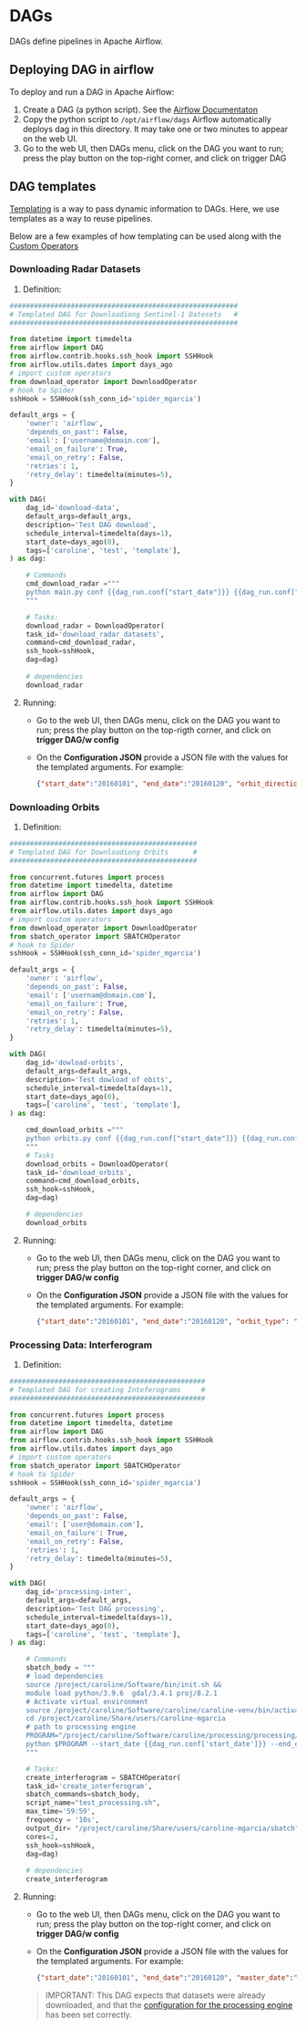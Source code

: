 # DAGs

DAGs define pipelines in Apache Airflow. 

## Deploying DAG in airflow

To deploy and run a DAG in Apache Airflow:

1. Create a DAG (a python script). See the [Airflow Documentaton](https://airflow.apache.org/docs/apache-airflow/stable/tutorial.html#example-pipeline-definition)
2. Copy the python script to `/opt/airflow/dags` Airflow automatically deploys dag in this directory. It may take one or two minutes to appear on the web UI.
3. Go to the web UI, then DAGs menu, click on the DAG you want to run; press the play button on the top-right corner, and click on trigger DAG 

## DAG templates

[Templating](https://www.astronomer.io/guides/templating/) is a way to pass dynamic information to DAGs. Here, we use templates as a way to reuse pipelines. 

Below are a few examples of how templating can be used along with the [Custom Operators](custom-operators.md)

### Downloading Radar Datasets

1. Definition:

```python
########################################################
# Templated DAG for Downloadiong Sentinel-1 Datesets   #
########################################################

from datetime import timedelta
from airflow import DAG
from airflow.contrib.hooks.ssh_hook import SSHHook
from airflow.utils.dates import days_ago
# import custom operators
from download_operator import DownloadOperator
# hook to Spider
sshHook = SSHHook(ssh_conn_id='spider_mgarcia') 

default_args = {
    'owner': 'airflow',
    'depends_on_past': False,
    'email': ['username@domain.com'],
    'email_on_failure': True,
    'email_on_retry': False,
    'retries': 1,
    'retry_delay': timedelta(minutes=5),
}

with DAG(
    dag_id='download-data',
    default_args=default_args,
    description='Test DAG download',
    schedule_interval=timedelta(days=1),
    start_date=days_ago(0),
    tags=['caroline', 'test', 'template'],
) as dag:

    # Commands
    cmd_download_radar ="""
    python main.py conf {{dag_run.conf["start_date"]}} {{dag_run.conf["end_date"]}} --file {{dag_run.conf["geometry"]}} --orbit {{dag_run.conf["orbit_direction"]}}  
    """

    # Tasks:
    download_radar = DownloadOperator(
    task_id='download_radar_datasets',
    command=cmd_download_radar,
    ssh_hook=sshHook,
    dag=dag)
    
    # dependencies
    download_radar 
```

2. Running:
   - Go to the web UI, then DAGs menu, click on the DAG you want to run; press the play button on the top-rigth corner, and click on **trigger DAG/w config**
   - On the **Configuration JSON** provide a JSON file with the values for the templated arguments. For example:

        ```json
        {"start_date":"20160101", "end_date":"20160120", "orbit_direction":"Descending", "geometry":"amsterdam.kml" }
        ```

### Downloading Orbits

1. Definition:

```python
##############################################
# Templated DAG for Downloadiong Orbits      #
##############################################

from concurrent.futures import process
from datetime import timedelta, datetime
from airflow import DAG
from airflow.contrib.hooks.ssh_hook import SSHHook
from airflow.utils.dates import days_ago
# import custom operators
from download_operator import DownloadOperator
from sbatch_operator import SBATCHOperator
# hook to Spider
sshHook = SSHHook(ssh_conn_id='spider_mgarcia') 

default_args = {
    'owner': 'airflow',
    'depends_on_past': False,
    'email': ['usernam@domain.com'],
    'email_on_failure': True,
    'email_on_retry': False,
    'retries': 1,
    'retry_delay': timedelta(minutes=5),
}

with DAG(
    dag_id='dowload-orbits',
    default_args=default_args,
    description='Test dowload of obits',
    schedule_interval=timedelta(days=1),
    start_date=days_ago(0),
    tags=['caroline', 'test', 'template'],
) as dag:

    cmd_download_orbits ="""
    python orbits.py conf {{dag_run.conf["start_date"]}} {{dag_run.conf["end_date"]}} --type {{dag_run.conf["orbit_type"]}}
    """
    # Tasks
    download_orbits = DownloadOperator(
    task_id='download_orbits',
    command=cmd_download_orbits,
    ssh_hook=sshHook,
    dag=dag)

    # dependencies
    download_orbits 
```

2. Running:
   - Go to the web UI, then DAGs menu, click on the DAG you want to run; press the play button on the top-right corner, and click on **trigger DAG/w config**
   - On the **Configuration JSON** provide a JSON file with the values for the templated arguments. For example:

        ```json
        {"start_date":"20160101", "end_date":"20160120", "orbit_type": "RES"}
        ```

### Processing Data: Interferogram

1. Definition:
   
```python
################################################
# Templated DAG for creating Inteferograms     #
################################################

from concurrent.futures import process
from datetime import timedelta, datetime
from airflow import DAG
from airflow.contrib.hooks.ssh_hook import SSHHook
from airflow.utils.dates import days_ago
# import custom operators
from sbatch_operator import SBATCHOperator
# hook to Spider
sshHook = SSHHook(ssh_conn_id='spider_mgarcia') 

default_args = {
    'owner': 'airflow',
    'depends_on_past': False,
    'email': ['user@domain.com'],
    'email_on_failure': True,
    'email_on_retry': False,
    'retries': 1,
    'retry_delay': timedelta(minutes=5),
}

with DAG(
    dag_id='processing-inter',
    default_args=default_args,
    description='Test DAG processing',
    schedule_interval=timedelta(days=1),
    start_date=days_ago(0),
    tags=['caroline', 'test', 'template'],
) as dag:

    # Commands
    sbatch_body = """
    # load dependencies
    source /project/caroline/Software/bin/init.sh &&
    module load python/3.9.6  gdal/3.4.1 proj/8.2.1
    # Activate virtual environment 
    source /project/caroline/Software/caroline/caroline-venv/bin/activate
    cd /project/caroline/Share/users/caroline-mgarcia
    # path to processing engine
    PROGRAM="/project/caroline/Software/caroline/processing/processing/interferogram/main.py"
    python $PROGRAM --start_date {{dag_run.conf['start_date']}} --end_date {{dag_run.conf['end_date']}} --mdate {{dag_run.conf["master_date"]}} --processes {{dag_run.conf["processes"]}} --name {{dag_run.conf["stack_name"]}} --file {{dag_run.conf["geometry"]}} --resplanar {{dag_run.conf["planar_resolution"]}} --pol {{dag_run.conf["polarisation"]}}  || exit 91
    """

    # Tasks:
    create_interferogram = SBATCHOperator(
    task_id='create_interferogram',
    sbatch_commands=sbatch_body,
    script_name="test_processing.sh",
    max_time='59:59',
    frequency = '10s',
    output_dir= "/project/caroline/Share/users/caroline-mgarcia/sbatch",
    cores=2,
    ssh_hook=sshHook,
    dag=dag)
    
    # dependencies
    create_interferogram

```


2. Running:
   - Go to the web UI, then DAGs menu, click on the DAG you want to run; press the play button on the top-right corner, and click on **trigger DAG/w config**
   - On the **Configuration JSON** provide a JSON file with the values for the templated arguments. For example:

        ```json
        {"start_date":"20160101", "end_date":"20160120", "master_date":"20160107", "orbit_direction":"Descending", "geometry":"/project/caroline/Share/users/caroline-mgarcia/amsterdam.kml", "orbit_type": "RES", "planar_resolution": 500, "polarisation": "VV", "processes": 4, "stack_name": "test_stack" }
        ```
    > IMPORTANT: This DAG expects that datasets were already downloaded, and that the [configuration for the processing engine](processing-engine.md) has been set correctly.
   
   